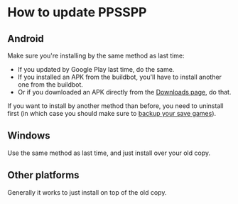 # How to update PPSSPP

## Android

Make sure you're installing by the same method as last time:

* If you updated by Google Play last time, do the same.
* If you installed an APK from the buildbot, you'll have to install another one from the buildbot.
* Or if you downloaded an APK directly from the [Downloads page](/downloads), do that. 

If you want to install by another method than before, you need to uninstall first (in which case you should make sure to [backup your save games](/docs/getting-started/save-data-and-storage.md)).

## Windows

Use the same method as last time, and just install over your old copy.

## Other platforms

Generally it works to just install on top of the old copy.
